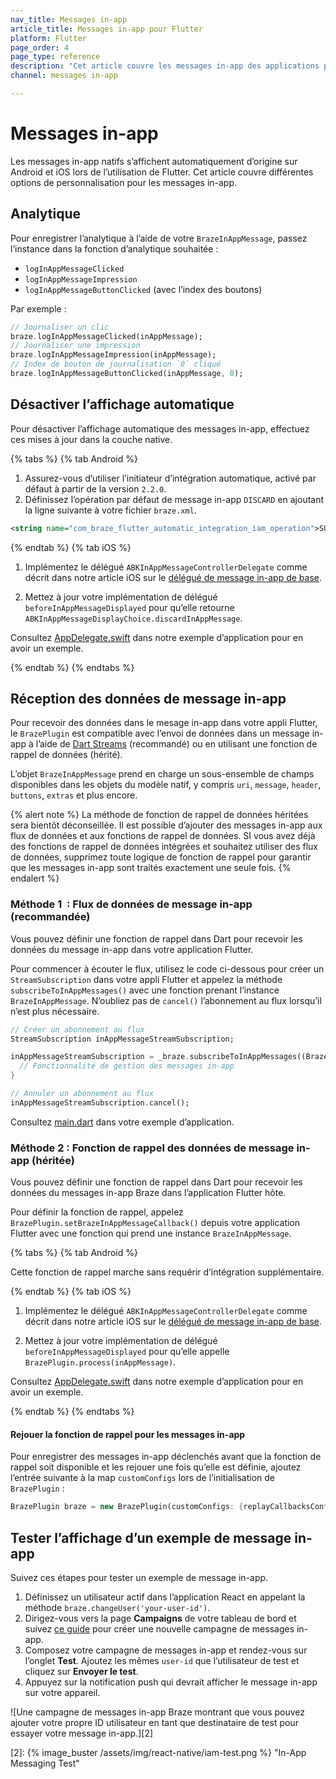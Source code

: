 ```yaml
---
nav_title: Messages in-app
article_title: Messages in-app pour Flutter
platform: Flutter
page_order: 4
page_type: reference
description: "Cet article couvre les messages in-app des applications pour iOS et Android utilisant Flutter, y compris l’analytique de la personnalisation et de la journalisation."
channel: messages in-app

---
```


# Messages in-app

Les messages in-app natifs s’affichent automatiquement d’origine sur Android et iOS lors de l’utilisation de Flutter. Cet article couvre différentes options de personnalisation pour les messages in-app.

## Analytique

Pour enregistrer l’analytique à l’aide de votre `BrazeInAppMessage`, passez l’instance dans la fonction d’analytique souhaitée :
- `logInAppMessageClicked`
- `logInAppMessageImpression`
- `logInAppMessageButtonClicked` (avec l’index des boutons)

Par exemple :
```dart
// Journaliser un clic
braze.logInAppMessageClicked(inAppMessage);
// Journaliser une impression
braze.logInAppMessageImpression(inAppMessage);
// Index de bouton de journalisation `0` cliqué
braze.logInAppMessageButtonClicked(inAppMessage, 0);
```

## Désactiver l’affichage automatique

Pour désactiver l’affichage automatique des messages in-app, effectuez ces mises à jour dans la couche native.

{% tabs %}
{% tab Android %}

1. Assurez-vous d’utiliser l’initiateur d’intégration automatique, activé par défaut à partir de la version `2.2.0`.
2. Définissez l’opération par défaut de message in-app `DISCARD` en ajoutant la ligne suivante à votre fichier `braze.xml`.

```xml
<string name="com_braze_flutter_automatic_integration_iam_operation">SUPPRIMER</string>
```

{% endtab %}
{% tab iOS %}

1. Implémentez le délégué `ABKInAppMessageControllerDelegate` comme décrit dans notre article iOS sur le [délégué de message in-app de base]({{site.baseurl}}/developer_guide/platform_integration_guides/ios/in-app_messaging/customization/setting_delegates/#core-in-app-message-delegate).

2. Mettez à jour votre implémentation de délégué `beforeInAppMessageDisplayed` pour qu’elle retourne `ABKInAppMessageDisplayChoice.discardInAppMessage`.

Consultez [AppDelegate.swift](https://github.com/braze-inc/braze-flutter-sdk/blob/master/example/ios/Runner/AppDelegate.swift) dans notre exemple d’application pour en avoir un exemple.

{% endtab %}
{% endtabs %}

## Réception des données de message in-app

Pour recevoir des données dans le mesage in-app dans votre appli Flutter, le `BrazePlugin` est compatible avec l’envoi de données dans un message in-app à l’aide de [Dart Streams](https://dart.dev/tutorials/language/streams) (recommandé) ou en utilisant une fonction de rappel de données (hérité).

L’objet `BrazeInAppMessage` prend en charge un sous-ensemble de champs disponibles dans les objets du modèle natif, y compris `uri`, `message`, `header`, `buttons`, `extras` et plus encore.

{% alert note %} La méthode de fonction de rappel de données héritées sera bientôt déconseillée. Il est possible d’ajouter des messages in-app aux flux de données et aux fonctions de rappel de données. SI vous avez déjà des fonctions de rappel de données intégrées et souhaitez utiliser des flux de données, supprimez toute logique de fonction de rappel pour garantir que les messages in-app sont traités exactement une seule fois. {% endalert %}

### Méthode 1  : Flux de données de message in-app (recommandée)

Vous pouvez définir une fonction de rappel dans Dart pour recevoir les données du message in-app dans votre application Flutter.

Pour commencer à écouter le flux, utilisez le code ci-dessous pour créer un `StreamSubscription` dans votre appli Flutter et appelez la méthode `subscribeToInAppMessages()` avec une fonction prenant l’instance `BrazeInAppMessage`. N’oubliez pas de `cancel()` l’abonnement au flux lorsqu’il n’est plus nécessaire.

```dart
// Créer un abonnement au flux
StreamSubscription inAppMessageStreamSubscription;

inAppMessageStreamSubscription = _braze.subscribeToInAppMessages((BrazeInAppMessage inAppMessage) {
  // Fonctionnalité de gestion des messages in-app
}

// Annuler un abonnement au flux
inAppMessageStreamSubscription.cancel();
```

Consultez [main.dart](https://github.com/Appboy/flutter-sdk/blob/develop/braze_plugin/example/lib/main.dart) dans votre exemple d’application.

### Méthode 2 : Fonction de rappel des données de message in-app (héritée)

Vous pouvez définir une fonction de rappel dans Dart pour recevoir les données du messages in-app Braze dans l’application Flutter hôte.

Pour définir la fonction de rappel, appelez `BrazePlugin.setBrazeInAppMessageCallback()` depuis votre application Flutter avec une fonction qui prend une instance `BrazeInAppMessage`.

{% tabs %}
{% tab Android %}

Cette fonction de rappel marche sans requérir d’intégration supplémentaire.

{% endtab %}
{% tab iOS %}

1. Implémentez le délégué `ABKInAppMessageControllerDelegate` comme décrit dans notre article iOS sur le [délégué de message in-app de base]({{site.baseurl}}/developer_guide/platform_integration_guides/ios/in-app_messaging/customization/setting_delegates/#core-in-app-message-delegate).

2. Mettez à jour votre implémentation de délégué `beforeInAppMessageDisplayed` pour qu’elle appelle `BrazePlugin.process(inAppMessage)`.

Consultez [AppDelegate.swift](https://github.com/braze-inc/braze-flutter-sdk/blob/master/example/ios/Runner/AppDelegate.swift) dans notre exemple d’application pour en avoir un exemple.

{% endtab %}
{% endtabs %}

#### Rejouer la fonction de rappel pour les messages in-app

Pour enregistrer des messages in-app déclenchés avant que la fonction de rappel soit disponible et les rejouer une fois qu’elle est définie, ajoutez l’entrée suivante à la map `customConfigs` lors de l’initialisation de `BrazePlugin` :
```dart
BrazePlugin braze = new BrazePlugin(customConfigs: {replayCallbacksConfigKey: true});
```

## Tester l’affichage d’un exemple de message in-app

Suivez ces étapes pour tester un exemple de message in-app.

1. Définissez un utilisateur actif dans l’application React en appelant la méthode `braze.changeUser('your-user-id')`.
2. Dirigez-vous vers la page **Campaigns** de votre tableau de bord et suivez [ce guide][1] pour créer une nouvelle campagne de messages in-app.
3. Composez votre campagne de messages in-app et rendez-vous sur l’onglet **Test**. Ajoutez les mêmes `user-id` que l’utilisateur de test et cliquez sur **Envoyer le test**.
4. Appuyez sur la notification push qui devrait afficher le message in-app sur votre appareil.

![Une campagne de messages in-app Braze montrant que vous pouvez ajouter votre propre ID utilisateur en tant que destinataire de test pour essayer votre message in-app.][2]

[1]: {{site.baseurl}}/user_guide/message_building_by_channel/in-app_messages/create/
[2]: {% image_buster /assets/img/react-native/iam-test.png %} "In-App Messaging Test"
